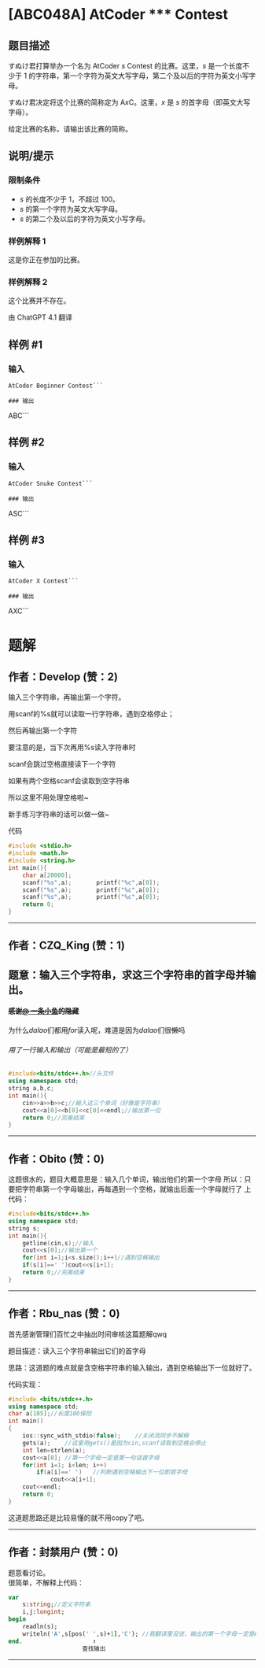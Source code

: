# [ABC048A] AtCoder *** Contest

## 题目描述

すぬけ君打算举办一个名为 AtCoder $s$ Contest 的比赛。这里，$s$ 是一个长度不少于 $1$ 的字符串，第一个字符为英文大写字母，第二个及以后的字符为英文小写字母。

すぬけ君决定将这个比赛的简称定为 A$x$C。这里，$x$ 是 $s$ 的首字母（即英文大写字母）。

给定比赛的名称，请输出该比赛的简称。

## 说明/提示

### 限制条件

- $s$ 的长度不少于 $1$，不超过 $100$。
- $s$ 的第一个字符为英文大写字母。
- $s$ 的第二个及以后的字符为英文小写字母。

### 样例解释 1

这是你正在参加的比赛。

### 样例解释 2

这个比赛并不存在。

由 ChatGPT 4.1 翻译

## 样例 #1

### 输入

```
AtCoder Beginner Contest```

### 输出

```
ABC```

## 样例 #2

### 输入

```
AtCoder Snuke Contest```

### 输出

```
ASC```

## 样例 #3

### 输入

```
AtCoder X Contest```

### 输出

```
AXC```

# 题解

## 作者：Develop (赞：2)

输入三个字符串，再输出第一个字符。

用scanf的%s就可以读取一行字符串，遇到空格停止；

然后再输出第一个字符

要注意的是，当下次再用%s读入字符串时

scanf会跳过空格直接读下一个字符

如果有两个空格scanf会读取到空字符串

所以这里不用处理空格啦~

新手练习字符串的话可以做一做~

代码

```cpp
#include <stdio.h>
#include <math.h>
#include <string.h>
int main(){
	char a[20000];
	scanf("%s",a);       printf("%c",a[0]);
    scanf("%s",a);       printf("%c",a[0]);
    scanf("%s",a);       printf("%c",a[0]);
	return 0;
}
```

---

## 作者：CZQ_King (赞：1)

## 题意：输入三个字符串，求这三个字符串的首字母并输出。
#### ~~感谢[@ 一条小鱼](https://www.luogu.org/space/show?uid=95436)的隐藏~~
为什么$dalao$们都用$for$读入呢，难道是因为$dalao$们很~~懒~~吗
###### 用了一行输入和输出（可能是最短的了）
```cpp
#include<bits/stdc++.h>//头文件
using namespace std;
string a,b,c;
int main(){
    cin>>a>>b>>c;//输入这三个单词（好像是字符串）
    cout<<a[0]<<b[0]<<c[0]<<endl;//输出第一位
    return 0;//完美结束
}
```

---

## 作者：Obito (赞：0)

这题很水的，题目大概意思是：输入几个单词，输出他们的第一个字母
所以：只要把字符串第一个字母输出，再每遇到一个空格，就输出后面一个字母就行了
上代码：
```cpp
#include<bits/stdc++.h>
using namespace std;
string s;
int main(){
	getline(cin,s);//输入
	cout<<s[0];//输出第一个
	for(int i=1;i<s.size();i++)//遇到空格输出
	if(s[i]==' ')cout<<s[i+1];
	return 0;//完美结束
}

```


---

## 作者：Rbu_nas (赞：0)

首先感谢管理们百忙之中抽出时间审核这篇题解qwq

题目描述：读入三个字符串输出它们的首字母

思路：这道题的难点就是含空格字符串的输入输出，遇到空格输出下一位就好了。

代码实现：
```cpp
#include <bits/stdc++.h>
using namespace std;
char a[105];//长度100保险
int main()
{
	ios::sync_with_stdio(false);	//关闭流同步不解释
	gets(a);	//这里用gets()是因为cin,scanf读取到空格会停止
	int len=strlen(a);
	cout<<a[0];	//第一个字母一定是第一句话首字母
	for(int i=1; i<len; i++)
		if(a[i]==' ')	//判断遇到空格输出下一位即首字母
			cout<<a[i+1];
	cout<<endl;
	return 0;
}
```

这道题思路还是比较易懂的就不用copy了吧。

---

## 作者：封禁用户 (赞：0)

 题意看讨论。                       
很简单，不解释上代码：
```pascal
var
    s:string;//定义字符串
    i,j:longint;
begin
    readln(s);
    writeln('A',s[pos(' ',s)+1],'C'); //我翻译里没说，输出的第一个字母一定是A，第三个一定是C
end.                    ↑            
                     查找输出
```

---


